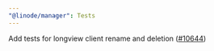 ```yaml
---
"@linode/manager": Tests
---
```


Add tests for longview client rename and deletion ([#10644](https://github.com/linode/manager/pull/10644))
